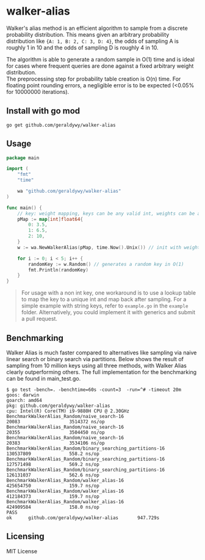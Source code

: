 # walker-alias

Walker's alias method is an efficient algorithm to sample from a discrete probability distribution. This means given an arbitrary probability distribution like ```{A: 1, B: 2, C: 3, D: 4}```, the odds of sampling A is roughly 1 in 10 and the odds of sampling D is roughly 4 in 10.

The algorithm is able to generate a random sample in O(1) time and is ideal for cases where frequent queries are done against a fixed arbitrary weight distribution. <br>
The preprocessing step for probability table creation is O(n) time. For floating point rounding errors, a negligible error is to be expected (<0.05% for 10000000 iterations).

## Install with go mod
```console
go get github.com/geraldywy/walker-alias
```

## Usage
```go
package main

import (
	"fmt"
	"time"

	wa "github.com/geraldywy/walker-alias"
)

func main() {
	// key: weight mapping, keys can be any valid int, weights can be any valid float64
	pMap := map[int]float64{
		0: 3.5,
		1: 6.5,
		2: 10,
	}
	w := wa.NewWalkerAlias(pMap, time.Now().Unix()) // init with weights and a random seed

	for i := 0; i < 5; i++ {
		randomKey := w.Random() // generates a random key in O(1)
		fmt.Println(randomKey)
	}
}
```

> For usage with a non int key, one workaround is to use a lookup table to map the key to a unique int and map back after sampling.
For a simple example with string keys, refer to ```example.go``` in the ```example``` folder.
Alternatively, you could implement it with generics and submit a pull request.


## Benchmarking

Walker Alias is much faster compared to alternatives like sampling via naive linear search or binary search via partitions.
Below shows the result of sampling from 10 million keys using all three methods, with Walker Alias clearly outperforming others.
The full implementation for the benchmarking can be found in main_test.go.

```console
$ go test -bench=. -benchtime=60s -count=3  -run=^# -timeout 20m
goos: darwin
goarch: amd64
pkg: github.com/geraldywy/walker-alias
cpu: Intel(R) Core(TM) i9-9880H CPU @ 2.30GHz
BenchmarkWalkerAlias_Random/naive_search-16                             20083                  3514372 ns/op
BenchmarkWalkerAlias_Random/naive_search-16                             20355                  3504450 ns/op
BenchmarkWalkerAlias_Random/naive_search-16                             20383                  3534106 ns/op
BenchmarkWalkerAlias_Random/binary_searching_partitions-16              130537809              558.2 ns/op
BenchmarkWalkerAlias_Random/binary_searching_partitions-16              127571498              569.2 ns/op
BenchmarkWalkerAlias_Random/binary_searching_partitions-16              126131037              562.6 ns/op
BenchmarkWalkerAlias_Random/walker_alias-16                             425654750              159.7 ns/op
BenchmarkWalkerAlias_Random/walker_alias-16                             412184373              159.7 ns/op
BenchmarkWalkerAlias_Random/walker_alias-16                             424909584              158.0 ns/op
PASS
ok      github.com/geraldywy/walker-alias       947.729s
```

## Licensing

MIT License